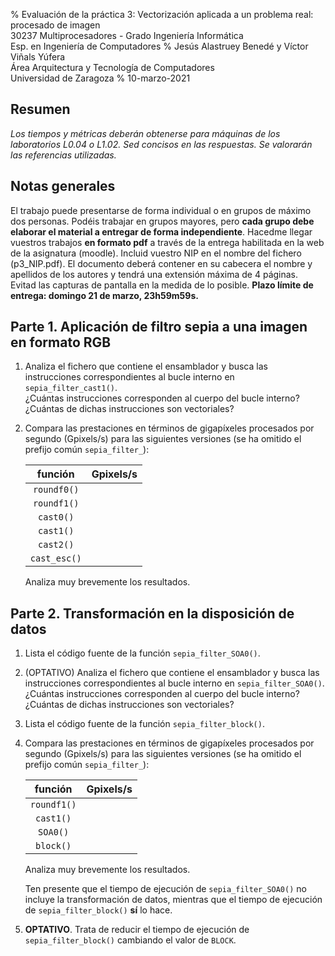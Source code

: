 % Evaluación de la práctica 3: Vectorización aplicada a un problema real: procesado de imagen  
  30237 Multiprocesadores - Grado Ingeniería Informática  
  Esp. en Ingeniería de Computadores
% Jesús Alastruey Benedé y Víctor Viñals Yúfera  
  Área Arquitectura y Tecnología de Computadores  
  Universidad de Zaragoza
% 10-marzo-2021


## Resumen

_Los tiempos y métricas deberán obtenerse para máquinas de los laboratorios L0.04 o L1.02.
Sed concisos en las respuestas. Se valorarán las referencias utilizadas._

## Notas generales

El trabajo puede presentarse de forma individual o en grupos de máximo dos personas.
Podéis trabajar en grupos mayores, pero **cada grupo debe elaborar el material a entregar de forma independiente**.
Hacedme llegar vuestros trabajos **en formato pdf** a través de la entrega habilitada en la web de la asignatura (moodle).
Incluid vuestro NIP en el nombre del fichero (p3_NIP.pdf). El documento deberá contener 
en su cabecera el nombre y apellidos de los autores y tendrá una extensión máxima de 4 páginas.
Evitad las capturas de pantalla en la medida de lo posible. 
**Plazo límite de entrega: domingo 21 de marzo, 23h59m59s.**

## Parte 1. Aplicación de filtro sepia a una imagen en formato RGB

1.  Analiza el fichero que contiene el ensamblador y busca las instrucciones
    correspondientes al bucle interno en `sepia_filter_cast1()`.  
    ¿Cuántas instrucciones corresponden al cuerpo del bucle interno?  
    ¿Cuántas de dichas instrucciones son vectoriales?  

2.  Compara las prestaciones en términos de gigapíxeles procesados por segundo (Gpixels/s)
    para las siguientes versiones (se ha omitido el prefijo común `sepia_filter_`):

	|    función     | Gpixels/s |
	|:--------------:|:---------:|
	|   `roundf0()`  |           |
	|   `roundf1()`  |           |
	|    `cast0()`   |           |
	|    `cast1()`   |           |
	|    `cast2()`   |           |
	|  `cast_esc()`  |           |
	
    Analiza muy brevemente los resultados.


## Parte 2. Transformación en la disposición de datos

1.  Lista el código fuente de la función `sepia_filter_SOA0()`.

2.  (OPTATIVO) Analiza el fichero que contiene el ensamblador y busca las instrucciones
    correspondientes al bucle interno en `sepia_filter_SOA0()`.
    ¿Cuántas instrucciones corresponden al cuerpo del bucle interno?  
    ¿Cuántas de dichas instrucciones son vectoriales?  

3.  Lista el código fuente de la función `sepia_filter_block()`.

4.  Compara las prestaciones en términos de gigapíxeles procesados por segundo (Gpixels/s)
    para las siguientes versiones (se ha omitido el prefijo común `sepia_filter_`):

	|    función    | Gpixels/s |
	|:-------------:|:---------:|
	|  `roundf1()`  |           |
	|   `cast1()`   |           |
	|    `SOA0()`   |           |
	|   `block()`   |           |

    Analiza muy brevemente los resultados.

    Ten presente que el tiempo de ejecución de `sepia_filter_SOA0()` no incluye
    la transformación de datos, mientras que el tiempo de ejecución de `sepia_filter_block()`
    **sí** lo hace.

7.  **OPTATIVO**. Trata de reducir el tiempo de ejecución de `sepia_filter_block()` cambiando el valor de `BLOCK`.

